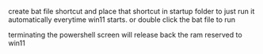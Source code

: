 create bat file shortcut and place that shortcut in startup folder to just run it automatically everytime win11 starts.
or
double click the bat file to run

terminating the powershell screen will release back the ram reserved to win11
